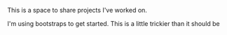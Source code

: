 This is a space to share projects I've worked on.

I'm using bootstraps to get started. This is a little trickier than it should be
